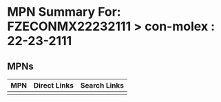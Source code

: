 



# MPN Summary For: FZECONMX22232111 > con-molex : 22-23-2111

## MPNs
  

|MPN|Direct Links|Search Links|
| :--- | :--- | :--- |
||||
